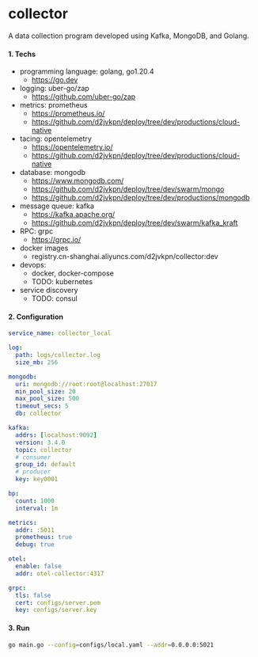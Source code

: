 # collector
A data collection program developed using Kafka, MongoDB, and Golang.

#### 1. Techs
- programming language: golang, go1.20.4
  - https://go.dev
- logging: uber-go/zap
  - https://github.com/uber-go/zap
- metrics: prometheus
  - https://prometheus.io/
  - https://github.com/d2jvkpn/deploy/tree/dev/productions/cloud-native
- tacing: opentelemetry
  - https://opentelemetry.io/
  - https://github.com/d2jvkpn/deploy/tree/dev/productions/cloud-native
- database: mongodb
  - https://www.mongodb.com/
  - https://github.com/d2jvkpn/deploy/tree/dev/swarm/mongo
  - https://github.com/d2jvkpn/deploy/tree/dev/productions/mongodb
- message queue: kafka
  - https://kafka.apache.org/
  - https://github.com/d2jvkpn/deploy/tree/dev/swarm/kafka_kraft
- RPC: grpc
  - https://grpc.io/
- docker images
  - registry.cn-shanghai.aliyuncs.com/d2jvkpn/collector:dev
- devops:
  - docker, docker-compose
  - TODO: kubernetes
- service discovery
  - TODO: consul

#### 2. Configuration
```yaml
service_name: collector_local

log:
  path: logs/collector.log
  size_mb: 256

mongodb:
  uri: mongodb://root:root@localhost:27017
  min_pool_size: 20
  max_pool_size: 500
  timeout_secs: 5
  db: collector

kafka:
  addrs: [localhost:9092]
  version: 3.4.0
  topic: collector
  # consumer
  group_id: default
  # producer
  key: key0001

bp:
  count: 1000
  interval: 1m

metrics:
  addr: :5011
  prometheus: true
  debug: true

otel:
  enable: false
  addr: otel-collector:4317

grpc:
  tls: false
  cert: configs/server.pem
  key: configs/server.key
```

#### 3. Run
```bash
go main.go --config=configs/local.yaml --addr=0.0.0.0:5021
```
